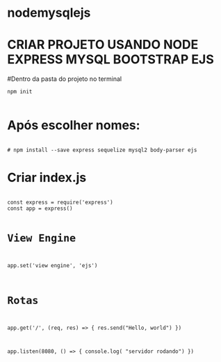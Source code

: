 # nodemysqlejs

# CRIAR PROJETO USANDO NODE EXPRESS MYSQL BOOTSTRAP EJS

#Dentro da pasta do projeto no terminal
<code>  
npm init    
</code>
# Após escolher nomes:
<code>  
# npm install --save express sequelize mysql2 body-parser ejs
</code>


# Criar index.js
<code>  
const express = require('express')
const app = express()

  # View Engine
app.set('view engine', 'ejs')

# Rotas  
app.get('/', (req, res) => {
res.send("Hello, world")
})

app.listen(8080, () => {
console.log( "servidor rodando")
})
</code>

<code>  
    
</code>

<code>  
    
</code>

<code>  
    
</code>

<code>  
    
</code>

<code>  
    
</code>

<code>  
    
</code>
